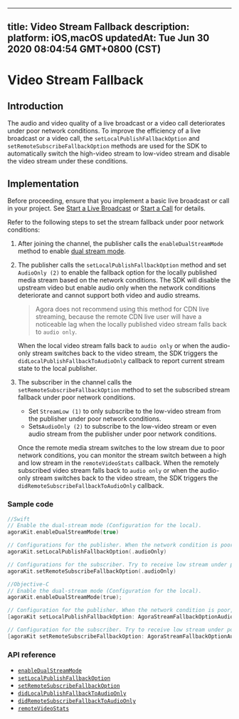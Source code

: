 
---
title: Video Stream Fallback
description: 
platform: iOS,macOS
updatedAt: Tue Jun 30 2020 08:04:54 GMT+0800 (CST)
---
# Video Stream Fallback
## Introduction

The audio and video quality of a live broadcast or a video call deteriorates under poor network conditions. To improve the efficiency of a live broadcast or a video call, the `setLocalPublishFallbackOption` and `setRemoteSubscribeFallbackOption` methods are used for the SDK to automatically switch the high-video stream to low-video stream and disable the video stream under these conditions.


## Implementation

Before proceeding, ensure that you implement a basic live broadcast or call in your project. See [Start a Live Broadcast](../../en/Video/start_live_ios.md) or [Start a Call](../../en/Video/start_call_ios.md) for details.

Refer to the following steps to set the stream fallback under poor network conditions:

1. After joining the channel, the publisher calls the `enableDualStreamMode` method to enable [dual stream mode](https://docs.agora.io/en/Agora%20Platform/terms?platform=All%20Platforms#a-name-dualadual-stream-mode).
2. The publisher calls the `setLocalPublishFallbackOption` method and set `AudioOnly (2)` to enable the fallback option for the locally published media stream based on the network conditions. The SDK will disable the upstream video but enable audio only when the network conditions deteriorate and cannot support both video and audio streams.
	> Agora does not recommend using this method for CDN live streaming, because the remote CDN live user will have a noticeable lag when the locally published video stream falls back to `audio only`.
	
	When the local video stream falls back to `audio only` or when the audio-only stream switches back to the video stream, the SDK triggers the `didLocalPublishFallbackToAudioOnly` callback to report current stream state to the local publisher.
3. The subscriber in the channel calls the `setRemoteSubscribeFallbackOption` method to set the subscribed stream fallback under poor network conditions.
	- Set `StreamLow (1)` to only subscribe to the low-video stream from the publisher under poor network conditions.
	- Sets`AudioOnly (2)` to subscribe to the low-video stream or even audio stream from the publisher under poor network conditions.
	
	Once the remote media stream switches to the low stream due to poor network conditions, you can monitor the stream switch between a high and low stream in the `remoteVideoStats` callback. When the remotely subscribed video stream falls back to `audio only` or when the audio-only stream switches back to the video stream, the SDK triggers the `didRemoteSubscribeFallbackToAudioOnly` callback. 


### Sample code

```swift
//Swift
// Enable the dual-stream mode (Configuration for the local).
agoraKit.enableDualStreamMode(true)

// Configurations for the publisher. When the network condition is poor, send audio stream only. 
agoraKit.setLocalPublishFallbackOption(.audioOnly)

// Configurations for the subscriber. Try to receive low stream under poor network conditions. When the current network conditions are not sufficient for video streams, receive audio stream only. 
agoraKit.setRemoteSubscribeFallbackOption(.audioOnly)
```

```objective-c
//Objective-C
// Enable the dual-stream mode (Configuration for the local).
agoraKit.enableDualStreamMode(true);

// Configuration for the publisher. When the network condition is poor, send audio stream only. 
[agoraKit setLocalPublishFallbackOption: AgoraStreamFallbackOptionAudioOnly];

// Configuration for the subscriber. Try to receive low stream under poor network conditions. When the current network conditions are not sufficient for video streams, receive audio stream only. 
[agoraKit setRemoteSubscribeFallbackOption: AgoraStreamFallbackOptionAudioOnly];
```

### API reference

- [`enableDualStreamMode`](https://docs.agora.io/en/Video/API%20Reference/oc/Classes/AgoraRtcEngineKit.html#//api/name/enableDualStreamMode:)
- [`setLocalPublishFallbackOption`](https://docs.agora.io/en/Video/API%20Reference/oc/Classes/AgoraRtcEngineKit.html#//api/name/setLocalPublishFallbackOption:)
- [`setRemoteSubscribeFallbackOption`](https://docs.agora.io/en/Video/API%20Reference/oc/Classes/AgoraRtcEngineKit.html#//api/name/setRemoteSubscribeFallbackOption:)
- [`didLocalPublishFallbackToAudioOnly`](https://docs.agora.io/en/Video/API%20Reference/oc/Protocols/AgoraRtcEngineDelegate.html#//api/name/rtcEngine:didLocalPublishFallbackToAudioOnly:)
- [`didRemoteSubscribeFallbackToAudioOnly`](https://docs.agora.io/en/Video/API%20Reference/oc/Protocols/AgoraRtcEngineDelegate.html#//api/name/rtcEngine:didRemoteSubscribeFallbackToAudioOnly:byUid:)
- [`remoteVideoStats`](https://docs.agora.io/en/Video/API%20Reference/oc/Protocols/AgoraRtcEngineDelegate.html#//api/name/rtcEngine:remoteVideoStats:)
